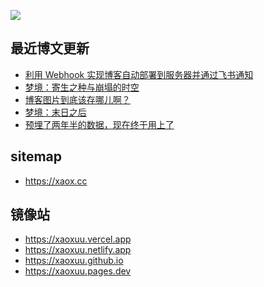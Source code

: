 [![](https://cdn.jsdelivr.net/gh/cdn-x/xaoxuu@main/banner/20250630.webp)](https://xaoxuu.com)

## 最近博文更新
<!-- BLOG-POST-LIST:START -->
- [利用 Webhook 实现博客自动部署到服务器并通过飞书通知](https://xaoxuu.com/blog/20250705/)
- [梦境：寄生之种与崩塌的时空](https://xaoxuu.com/blog/20250616/)
- [博客图片到底该存哪儿啊？](https://xaoxuu.com/blog/20250611/)
- [梦境：末日之后](https://xaoxuu.com/blog/20250605/)
- [预埋了两年半的数据，现在终于用上了](https://xaoxuu.com/blog/20250604/)
<!-- BLOG-POST-LIST:END -->

## sitemap

- https://xaox.cc

## 镜像站

- https://xaoxuu.vercel.app
- https://xaoxuu.netlify.app
- https://xaoxuu.github.io
- https://xaoxuu.pages.dev
